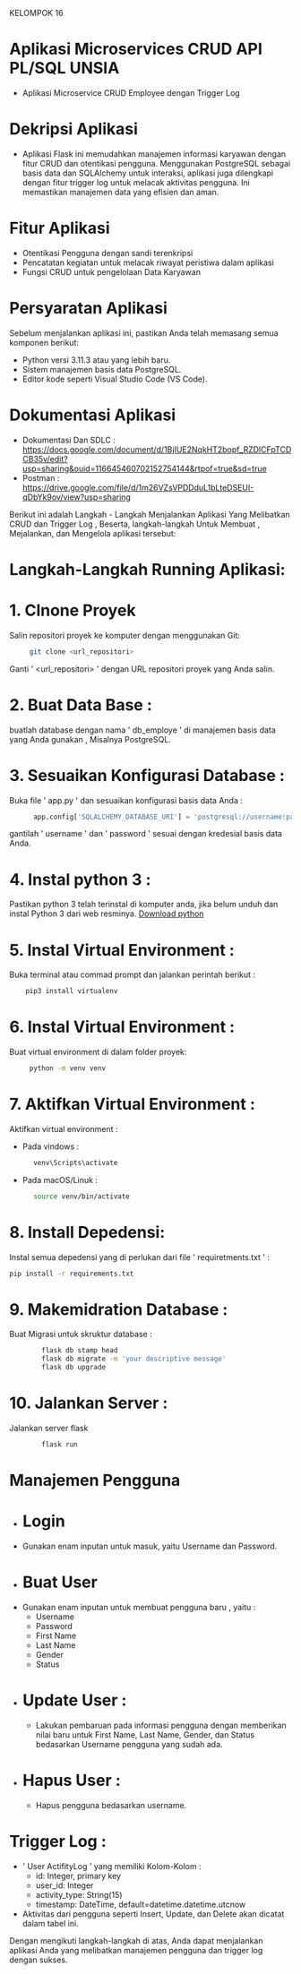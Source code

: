 KELOMPOK 16

# Aplikasi Microservices CRUD API PL/SQL UNSIA
- Aplikasi Microservice CRUD Employee dengan Trigger Log

# Dekripsi Aplikasi
- Aplikasi Flask ini memudahkan manajemen informasi karyawan dengan fitur CRUD dan otentikasi pengguna. Menggunakan PostgreSQL sebagai basis data dan SQLAlchemy untuk interaksi, aplikasi juga dilengkapi dengan fitur trigger log untuk melacak aktivitas pengguna. Ini memastikan manajemen data yang efisien dan aman.

# Fitur Aplikasi
* Otentikasi Pengguna dengan sandi terenkripsi
* Pencatatan kegiatan untuk melacak riwayat peristiwa dalam aplikasi
* Fungsi CRUD untuk pengelolaan Data Karyawan

# Persyaratan Aplikasi
Sebelum menjalankan aplikasi ini, pastikan Anda telah memasang semua komponen berikut:
* Python versi 3.11.3 atau yang lebih baru.
* Sistem manajemen basis data PostgreSQL.
* Editor kode seperti Visual Studio Code (VS Code).

# Dokumentasi Aplikasi 
- Dokumentasi Dan SDLC                                  : https://docs.google.com/document/d/1BjIUE2NqkHT2bopf_RZDlCFpTCDCB35v/edit?usp=sharing&ouid=116645460702152754144&rtpof=true&sd=true
- Postman                                               : https://drive.google.com/file/d/1m26VZsVPDDduL1bLteDSEUI-qDbYk9ov/view?usp=sharing

Berikut ini adalah Langkah - Langkah Menjalankan Aplikasi Yang Melibatkan CRUD dan Trigger Log , Beserta, langkah-langkah Untuk Membuat , Mejalankan, dan Mengelola aplikasi tersebut:
# Langkah-Langkah Running Aplikasi: 

# 1. Clnone Proyek 
Salin repositori proyek ke komputer dengan menggunakan Git:
```bash 
     git clone <url_repositori>
```
Ganti ' <url_repositori> ' dengan URL repositori proyek yang Anda salin.

# 2. Buat Data Base :
 buatlah database dengan nama ' db_employe ' di manajemen basis data yang Anda gunakan , Misalnya PostgreSQL.

# 3. Sesuaikan Konfigurasi Database : 

   Buka file ' app.py ' dan sesuaikan konfigurasi basis data Anda :

 ``` python
       app.config['SQLALCHEMY_DATABASE_URI'] = 'postgresql://username:password@localhost/db_employee'
```
  gantilah ' username ' dan ' password ' sesuai dengan kredesial basis data Anda.

# 4. Instal python 3 :

Pastikan python 3 telah terinstal di komputer anda, jika belum unduh dan instal Python 3 dari web resminya.
   [Download python](https://www.python.org/downloads/)

# 5. Instal Virtual Environment :
   Buka terminal atau commad prompt dan jalankan perintah berikut :

``` bash 
    pip3 install virtualenv
```
# 6. Instal Virtual Environment :
   Buat virtual environment di dalam folder proyek:

   ```bash
        python -m venv venv
```
# 7. Aktifkan Virtual Environment :

   Aktifkan virtual environment :
   
   * Pada vindows :

   ```  bash
         venv\Scripts\activate
   ```

* Pada macOS/Linuk :

 ``` bash
       source venv/bin/activate
```
  # 8.  Install Depedensi:
Instal semua depedensi yang di perlukan dari file ' requiretments.txt ' :


``` bash
pip install -r requirements.txt
```
# 9. Makemidration Database :

Buat Migrasi untuk skruktur database :

``` bash
        flask db stamp head
        flask db migrate -m 'your descriptive message'
        flask db upgrade
```

# 10. Jalankan Server :
Jalankan server flask

``` bash
        flask run
```
# Manajemen Pengguna

* # Login
- Gunakan enam inputan untuk masuk, yaitu Username dan Password.
* # Buat User
- Gunakan enam inputan untuk membuat pengguna baru , yaitu :
  - Username
  - Password
  - First Name
  - Last Name
  - Gender
  - Status
* # Update User :
    - Lakukan pembaruan pada informasi pengguna dengan memberikan nilai baru untuk First Name, Last Name, Gender, dan Status bedasarkan Username pengguna yang sudah ada.
* # Hapus User :
    - Hapus pengguna bedasarkan username.

 # Trigger Log :
* ' User ActifityLog ' yang memiliki Kolom-Kolom :
  - id: Integer, primary key
  - user_id: Integer
  - activity_type: String(15)
  - timestamp: DateTime, default=datetime.datetime.utcnow
* Aktivitas dari pengguna seperti Insert, Update, dan Delete akan dicatat dalam tabel ini.

Dengan mengikuti langkah-langkah di atas, Anda dapat menjalankan aplikasi Anda yang melibatkan manajemen pengguna dan trigger log dengan sukses. 


     


 
